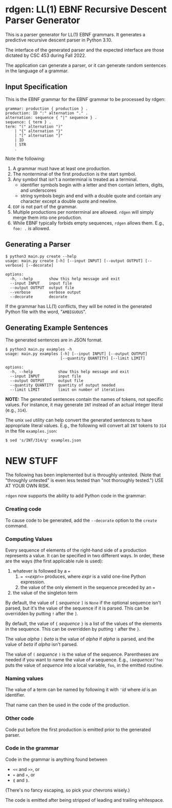 # rdgen: LL(1) EBNF Recursive Descent Parser Generator

This is a parser generator for LL(1) EBNF grammars. It generates a predictive recursive descent parser in Python 3.10.

The interface of the generated parser and the expected interface are those dictated by CSC 453 during Fall 2022.

The application can generate a parser, or it can generate random sentences in the language of a grammar.

## Input Specification

This is the EBNF grammar for the EBNF grammar to be processed by rdgen:

```
grammar: production { production } .
production: ID ":" alternation "." .
alternation: sequence { "|" sequence } .
sequence: { term } .
term: "(" alternation ")"
    | "{" alternation "}"
    | "[" alternation "]"
    | ID
    | STR
    .
```

Note the following:
1. A grammar must have at least one production.
2. The nonterminal of the first production is the start symbol.
3. Any symbol that isn't a nonterminal is treated as a terminal.
   * identifier symbols begin with a letter and then contain letters, digits, and underscores
   * string symbols begin and end with a double quote and contain any character except a double quote and newline.
4. `EOF` is not part of the grammar.
5. Multiple productions per nonterminal are allowed.  `rdgen` will simply merge them into one production.
6. While EBNF typically forbids empty sequences, `rdgen` allows them.  E.g., `foo: .` is allowed.


## Generating a Parser

```
$ python3 main.py create --help
usage: main.py create [-h] [--input INPUT] [--output OUTPUT] [--verbose] [--decorate]

options:
  -h, --help       show this help message and exit
  --input INPUT    input file
  --output OUTPUT  output file
  --verbose        verbose output
  --decorate       decorate
```

If the grammar has LL(1) conflicts, they will be noted in the generated Python file with the word, "`AMBIGUOUS`".

## Generating Example Sentences

The generated sentences are in JSON format.




```
$ python3 main.py examples -h
usage: main.py examples [-h] [--input INPUT] [--output OUTPUT]
                        [--quantity QUANTITY] [--limit LIMIT]

options:
  -h, --help           show this help message and exit
  --input INPUT        input file
  --output OUTPUT      output file
  --quantity QUANTITY  quantity of output needed
  --limit LIMIT        limit on number of iterations
```

**NOTE:** The generated sentences contain the names of tokens, not specific values.  For instance, it may generate `INT` instead of an actual integer literal (e.g., `314`).

The unix `sed` utility can help convert the generated sentences to have appropriate literal values.  E.g., the following will convert all `INT` tokens to `314` in the file `examples.json`:

```
$ sed 's/INT/314/g' examples.json
```

# NEW STUFF

The following has been implemented but is throughly untested.  (Note that "throughly untested" is even less tested than "not thoroughly tested.")  USE AT YOUR OWN RISK.

`rdgen` now supports the ability to add Python code in the grammar:

### Creating code

To cause code to be generated, add the `--decorate` option to the `create` command.  

### Computing Values

Every sequence of elements of the right-hand side of a production represents a value.  It can be specified in two different ways.  In order, these are the ways (the first applicable rule is used):

1. whatever is followed by a `=`
   1. `= <<`*expr*`>>` produces, where *expr* is a valid one-line Python expression.
   2. the value of the only element in the sequence preceded by an `=`
5. the value of the singleton term

By default, the value of `[` *sequence* `]` is `None` if the optional sequence isn't parsed, but it's the value of the sequence if it is parsed.  This can be overridden by putting `!` after the `]`.

By default, the value of `{` *sequence* `}` is a list of the values of the elements in the sequence.  This can be overridden by putting `!` after the `}`.

The value *alpha* `|` *beta* is the value of *alpha* if *alpha* is parsed, and the value of *beta* if *alpha* isn't parsed.

The value of `(` *sequence* `)` is the value of the sequence.  Parentheses are needed if you want to name the value of a sequence.  E.g., `(`*sequence*`)`'`foo` puts the value of *sequence* into a local variable, `foo`, in the emitted routine.

### Naming values

The value of a term can be named by following it with `'`*id* where *id* is an identifier.  

That name can then be used in the code of the production.

### Other code

Code put before the first production is emitted prior to the generated parser.

### Code in the grammar

Code in the grammar is anything found between

*  `<<` and `>>`, or
* `«` and  `»`, or
* `⟪` and `⟫`.

(There's no fancy escaping, so pick your chevrons wisely.)

The code is emitted after being stripped of leading and trailing whitespace.

